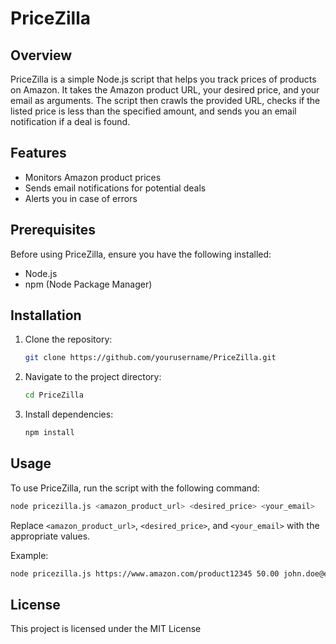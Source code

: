 # PriceZilla

## Overview

PriceZilla is a simple Node.js script that helps you track prices of products on Amazon. It takes the Amazon product URL, your desired price, and your email as arguments. The script then crawls the provided URL, checks if the listed price is less than the specified amount, and sends you an email notification if a deal is found.

## Features

- Monitors Amazon product prices
- Sends email notifications for potential deals
- Alerts you in case of errors

## Prerequisites

Before using PriceZilla, ensure you have the following installed:

- Node.js
- npm (Node Package Manager)

## Installation

1. Clone the repository:

   ```bash
   git clone https://github.com/yourusername/PriceZilla.git
   ```

2. Navigate to the project directory:

   ```bash
   cd PriceZilla
   ```

3. Install dependencies:

   ```bash
   npm install
   ```

## Usage

To use PriceZilla, run the script with the following command:

```bash
node pricezilla.js <amazon_product_url> <desired_price> <your_email>
```

Replace `<amazon_product_url>`, `<desired_price>`, and `<your_email>` with the appropriate values.

Example:

```bash
node pricezilla.js https://www.amazon.com/product12345 50.00 john.doe@example.com
```

## License

This project is licensed under the MIT License
